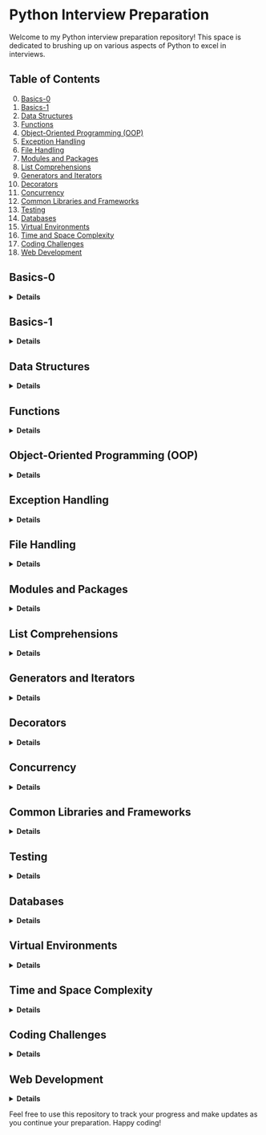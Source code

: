 # Python Interview Preparation

Welcome to my Python interview preparation repository! This space is dedicated to brushing up on various aspects of Python to excel in interviews.

## Table of Contents
0. [Basics-0](#basics-0)
1. [Basics-1](#basics-1)
2. [Data Structures](#data-structures)
3. [Functions](#functions)
4. [Object-Oriented Programming (OOP)](#object-oriented-programming-oop)
5. [Exception Handling](#exception-handling)
6. [File Handling](#file-handling)
7. [Modules and Packages](#modules-and-packages)
8. [List Comprehensions](#list-comprehensions)
9. [Generators and Iterators](#generators-and-iterators)
10. [Decorators](#decorators)
11. [Concurrency](#concurrency)
12. [Common Libraries and Frameworks](#common-libraries-and-frameworks)
13. [Testing](#testing)
14. [Databases](#databases)
15. [Virtual Environments](#virtual-environments)
16. [Time and Space Complexity](#time-and-space-complexity)
17. [Coding Challenges](#coding-challenges)
18. [Web Development](#web-development)

## Basics-0
<details>
<summary><strong> Details </strong></summary>

### What is Python, and how is it different from other programming languages?

**Answer:** Python is a high-level, interpreted programming language known for its <ins>readability</ins> and <ins>simplicity</ins>. It emphasizes code readability and allows programmers to express concepts in fewer lines of code than might be possible in languages such as C++ or Java. <ins>Python supports multiple programming paradigms, including procedural, object-oriented, and [functional programming](https://en.wikipedia.org/wiki/Functional_programming).</ins>

### Explain the differences between Python 2 and Python 3.

**Answer:** Python 2 and Python 3 are two major versions of the Python programming language. Python 3 was introduced as an upgrade to Python 2 with some significant changes to improve consistency and eliminate redundancy. Key differences include changes to print syntax (print is a function in Python 3), Unicode support, integer division, and various library updates. Python 2 reached its end of life on January 1, 2020, and developers are encouraged to use Python 3 for all new projects.

### What are the main features of Python?

**Answer:** Python has several key features:

- **Readability:** Python's syntax is clear and readable, making it an excellent language for beginners.
- **Versatility:** Python supports both procedural and object-oriented programming paradigms.
- **Interpretation:** It is an <ins>interpreted language</ins>, which means code execution occurs line by line.
- **Dynamic typing:** <insVariables are dynamically typed</ins, allowing flexibility.
- **Extensive libraries:** Python has a rich standard library and numerous third-party libraries, facilitating diverse applications.
- **Community support:** Python has a large, active community contributing to its development and providing support.

### What are the different data types in Python?

**Answer:** Python has various data types, including int (integer), str (string), float (floating-point), tuple, list, dict (dictionary), and bool (boolean).

### What is the output of (0, 1, 2, 3, (4, 5, 6), 7, 8, 9)[::2]

**Answer:** (0, 2, (4, 5, 6), 8) Certainly, the annotation [::2] is a slicing notation in Python that allows extracting a subsequence from a sequence (such as a list or tuple) by specifying three parameters separated by colons. The general form is start:stop:step, where: 
- start represents the starting index (inclusive).
- stop represents the ending index (exclusive).
- step represents the step or increment between selected elements.

### What is the output of (10, 20, 30, 40, 50)[::-2]?

**Answer:** (50, 30, 10). The notation [::-2] reverses the tuple and returns every second element. The [::-2] slice notation means to start from the end and move backwards by 2 steps. In this case, it starts from the end of the tuple and selects every second element moving towards the beginning.

### Output of l_numbers=[[]]*5, l_numbers[0].append(1)?

**Answer:** _l_numbers_ will be equal to [[1], [1], [1], [1], [1]]. When you multiply a list by a number, you get a list of references to the same elements. So, modifying one of them reflects on all.

### What is the difference between == and is in Python?

**Answer:** _==_ is a comparison operator that checks <ins>equality</ins> between the values of two objects.
_is_ is an identity operator that checks whether two variables <ins>refer to the same object in memory</ins>.

#### Data Types

- Understanding and working with various data types:
  ```python
  # Example
  num = 42
  name = "John"
  coordinates = (10.5, 20.0)
  ```

#### Operators


- Utilizing operators for arithmetic, comparison, logical operations:
  ```python
  # Example
  result = 10 + 5  # Addition
  is_equal = (3 == 3)  # Comparison
  logical_result = True and False  # Logical AND
  ```

#### Variables

- Declaring and using variables to store values:
  ```python
  # Example
  age = 30
  message = f"My age is {age}."
  ```

#### Control Flow

- Implementing control flow structures such as if statements, loops:
  ```python
  # Example
  age = 30
  if age >= 18:
      print("You are an adult.")
  else:
      print("You are a minor.")
  
  # Loop example
  for i in range(5):
      print(i)
  ```
  



more examples in the file basics_0.py  

</details>

## Basics-1
<details>
<summary><strong> Details </strong></summary>

</details>

  
## Data Structures
<details>
<summary><strong> Details </strong></summary>

- Lists, tuples, dictionaries, sets

</details>

## Functions
<details>
<summary><strong> Details </strong></summary>

- Defining functions, parameters, return values

</details>

## Object-Oriented Programming (OOP)
<details>
<summary><strong> Details </strong></summary>

- Classes, objects, inheritance, encapsulation

</details>

## Exception Handling
<details>
<summary><strong> Details </strong></summary>

- try, except, else, finally blocks

</details>

## File Handling
<details>
<summary><strong> Details </strong></summary>

- Reading and writing to files, context managers

</details>

## Modules and Packages
<details>
<summary><strong> Details </strong></summary>

- Importing modules, creating packages

</details>

## List Comprehensions
<details>
<summary><strong> Details </strong></summary>

- Creating concise lists

</details>

## Generators and Iterators
<details>
<summary><strong> Details </strong></summary>

- Yield statement, iterating through generators

</details>

## Decorators
<details>
<summary><strong> Details </strong></summary>

- Defining and using decorators

</details>

## Concurrency
<details>
<summary><strong> Details </strong></summary>

- Threading vs. multiprocessing, GIL

</details>

## Common Libraries and Frameworks
<details>
<summary><strong> Details </strong></summary>

- Requests, NumPy, Pandas, Flask/Django

</details>

## Testing
<details>
<summary><strong> Details </strong></summary>

- Unit testing, pytest, test-driven development

</details>

## Databases
<details>
<summary><strong> Details </strong></summary>

- Basic SQL queries, SQLite, SQLAlchemy

</details>

## Virtual Environments
<details>
<summary><strong> Details </strong></summary>

- Using venv or virtualenv

</details>

## Time and Space Complexity
<details>
<summary><strong> Details </strong></summary>

- Big O notation, algorithm efficiency

</details>

## Coding Challenges
<details>
<summary><strong> Details </strong></summary>

- Practice on platforms like LeetCode, HackerRank

</details>

## Web Development
<details>
<summary><strong> Details </strong></summary>

- Basics of HTML, CSS, JavaScript (if relevant)
- Flask or Django (if relevant)

</details>


Feel free to use this repository to track your progress and make updates as you continue your preparation. Happy coding!
